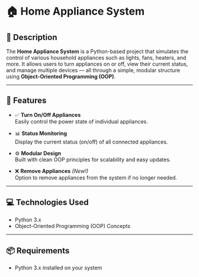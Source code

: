 # 🏠 Home Appliance System

## 📌 Description
The **Home Appliance System** is a Python-based project that simulates the control of various household appliances such as lights, fans, heaters, and more. It allows users to turn appliances on or off, view their current status, and manage multiple devices — all through a simple, modular structure using **Object-Oriented Programming (OOP)**.

---

## 🚀 Features

- ✅ **Turn On/Off Appliances**  
  Easily control the power state of individual appliances.

- 📊 **Status Monitoring**  
  Display the current status (on/off) of all connected appliances.

- ⚙️ **Modular Design**  
  Built with clean OOP principles for scalability and easy updates.

- ❌ **Remove Appliances** *(New!)*  
  Option to remove appliances from the system if no longer needed.

---

## 💻 Technologies Used

- Python 3.x  
- Object-Oriented Programming (OOP) Concepts

---

## 📦 Requirements

- Python 3.x installed on your system



